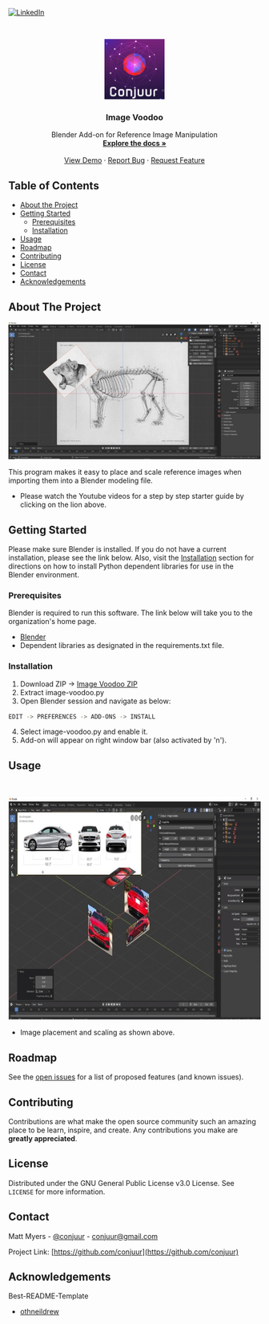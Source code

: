 <!-- PROJECT SHIELDS -->
<!--
*** See the bottom of this document for the declaration of the reference variables
*** for contributors-url, forks-url, etc. This is an optional, concise syntax you may use.
*** https://www.markdownguide.org/basic-syntax/#reference-style-links
-->

[![LinkedIn][linkedin-shield]][linkedin-url]



<!-- PROJECT LOGO -->
<br />
<p align="center">
  <a href="https://github.com/conjuur/ImageVoodoo">
    <img src="images\logo_small.jpg" alt="Logo" width="120" height="120">
  </a>

  <h3 align="center">Image Voodoo</h3>

  <p align="center">
    Blender Add-on for Reference Image Manipulation
    <br />
    <a href="https://github.com/conjuur/ImageVoodoo"><strong>Explore the docs »</strong></a>
    <br />
    <br />
    <a href="https://www.youtube.com/channel/UCqTtIrT0I4rDrRZL7wV1tzQ">View Demo</a>
    ·
    <a href="https://github.com/conjuur/ImageVoodoo/issues">Report Bug</a>
    ·
    <a href="https://github.com/conjuur/ImageVoodoo/issues">Request Feature</a>
  </p>
</p>

<!-- TABLE OF CONTENTS -->
## Table of Contents

* [About the Project](#about-the-project)
* [Getting Started](#getting-started)
  * [Prerequisites](#prerequisites)
  * [Installation](#installation)
* [Usage](#usage)
* [Roadmap](#roadmap)
* [Contributing](#contributing)
* [License](#license)
* [Contact](#contact)
* [Acknowledgements](#acknowledgements)



<!-- ABOUT THE PROJECT -->
## About The Project

[![Product Name Screen Shot][product-screenshot]](https://www.youtube.com/channel/UCqTtIrT0I4rDrRZL7wV1tzQ)

This program makes it easy to place and scale reference images when importing them 
into a Blender modeling file.

* Please watch the Youtube videos for a step by step starter guide by clicking on the lion above.

<!-- GETTING STARTED -->
## Getting Started

Please make sure Blender is installed.  If you do not have a current installation, please see the link below.  Also, visit the [Installation](#installation) section for directions on how to install Python dependent libraries for use in the Blender environment.

### Prerequisites

Blender is required to run this software.  The link below will take you to the organization's home page.
* [Blender](https://www.blender.org/)
* Dependent libraries as designated in the requirements.txt file.


### Installation

1. Download ZIP -> [Image Voodoo ZIP](https://github.com/conjuur/ImageVoodoo/archive/main.zip)
2. Extract image-voodoo.py
3. Open Blender session and navigate as below:
```sh
EDIT -> PREFERENCES -> ADD-ONS -> INSTALL
```
4. Select image-voodoo.py and enable it.
5. Add-on will appear on right window bar (also activated by 'n').



<!-- USAGE EXAMPLES -->
## Usage

<br />
<p align="center">
  <a href="https://www.youtube.com/channel/UCqTtIrT0I4rDrRZL7wV1tzQ">
    <img src="images\cla250.jpg" alt="car" width="831" height="446">
  </a>

 - Image placement and scaling as shown above.


<!-- ROADMAP -->
## Roadmap

See the [open issues](https://github.com/conjuur/ImageVoodoo/issues) for a list of proposed features (and known issues).



<!-- CONTRIBUTING -->
## Contributing

Contributions are what make the open source community such an amazing place to be learn, inspire, and create. Any contributions you make are **greatly appreciated**.


<!-- LICENSE -->
## License

Distributed under the GNU General Public License v3.0 License. See `LICENSE` for more information.



<!-- CONTACT -->
## Contact

Matt Myers - [@conjuur](https://twitter.com/conjuur) - conjuur@gmail.com

Project Link: [https://github.com/conjuur](https://github.com/conjuur)



<!-- ACKNOWLEDGEMENTS -->
## Acknowledgements

Best-README-Template
* [othneildrew](https://github.com/othneildrew/Best-README-Template)






<!-- MARKDOWN LINKS & IMAGES -->
<!-- https://www.markdownguide.org/basic-syntax/#reference-style-links -->

[linkedin-shield]: https://img.shields.io/badge/-LinkedIn-black.svg?style=flat-square&logo=linkedin&colorB=555
[linkedin-url]: https://www.linkedin.com/in/matt-myers-826a2b


[product-screenshot]: images/lion_demo.jpg
[product-screenshot2]: images/cla250.jpg
